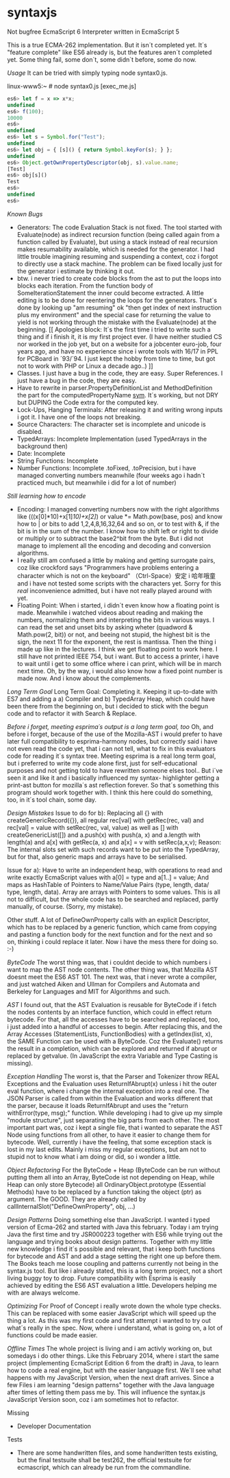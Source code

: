 syntaxjs
========

Not bugfree EcmaScript 6 Interpreter written in EcmaScript 5

This is a true ECMA-262 implementation. But it isn´t completed yet. 
It´s "feature complete" like ES6 already is, but the features aren´t 
completed yet. Some thing fail, some don´t, some didn´t before, 
some do now. 

_Usage_
It can be tried with simply typing node syntax0.js. 



linux-www5:~ # node syntax0.js [exec_me.js]

```javascript
es6> let f = x => x*x;
undefined
es6> f(100);
10000
es6>
undefined
es6> let s = Symbol.for("Test");
undefined
es6> let obj = { [s]() { return Symbol.keyFor(s); } };
undefined
es6> Object.getOwnPropertyDescriptor(obj, s).value.name;
[Test]
es6> obj[s]()
Test
es6>
undefined
es6>
```


_Known Bugs_
* Generators: The code Evaluation Stack is not fixed. The tool started with Evaluate(node) as indirect recursion function (being called again from a function called by Evaluate), but using a stack instead of real recursion makes resumability available, which is needed for the generator. I had little trouble imagining resuming and suspending a context, coz i forgot to directly use a stack machine. The problem can be fixed locally just for the generator i estimate by thinking it out.
* btw. i never tried to create code blocks from the ast to put the loops into blocks each iteration. From the function body of SomeIterationStatement the inner could become extracted. A little
editing is to be done for reentering the loops for the generators. That´s done by looking up "am resuming" ok "then get index of next instruction plus my environment" and
the special case for returning the value to yield is not working through the mistake with the
Evaluate(node) at the beginning. [[ Apologies block: It´s the first time i tried to write such a thing and if i finish it,
it is my first project ever. (I have neither studied CS nor worked in the job yet, but on a website for a jobcenter euro-job, four years ago, and have no
experience since i wrote tools with 16/17 in PPL for PCBoard in ´93/´94. I just kept the hobby from time to time, but
got not to work with PHP or Linux a decade ago..) ]]
* Classes. I just have a bug in the code, they are easy. Super References. I just have a bug in the code, they are easy.
* Have to rewrite in parser.PropertyDefinitionList and MethodDefinition the part for the computedPropertyName [sym](). It´s working, but not DRY but DUPING the Code extra for the computed key.
* Lock-Ups, Hanging Terminals: After releasing it and writing wrong inputs i got it. I have one of the loops not breaking.
* Source Characters: The character set is incomplete and unicode is disabled.
* TypedArrays: Incomplete Implementation (used TypedArrays in the background then)
* Date: Incomplete
* String Functions: Incomplete
* Number Functions: Incomplete .toFixed, .toPrecision, but i have managed converting numbers meanwhile (four weeks ago i hadn´t practiced much, but meanwhile i did for a lot of number)

_Still learning how to encode_
* Encoding: I managed converting numbers now with the right algorithms like (((x[0]*10)+x[1]*10)+x[2]*) or value *= Math.pow(base, pos) and know how to | or bits to add 1,2,4,8,16,32,64 and so on,
or to test with &, if the bit is in the sum of the number. I know how to shift left or right to divide or multiply or to subtract the base2^bit from the byte. But i did not manage to implement all
the encoding and decoding and conversion algorithms.
* I really still am confused a little by making and getting surrogate pairs, coz like crockford says "Programmers have problems entering a character which is not on the keyboard" （Ctrl-Space）安定 
i 哈年哦童 and i have not tested some scripts with the characters yet. Sorry for this _real_ inconvenience admitted, but i have not really played around with yet. 
* Floating Point: When i started, i didn´t even know how a floating point is made. Meanwhile i watched videos about reading and making the numbers, normalizing them and interpreting the bits in 
various ways. I can read the set and unset bits by asking wheter (quadword & Math.pow(2, bit)) or not, and beeing not stupid, the highest bit is the sign, the next 11 for the exponent, the rest
is mantissa. Then the thing i made up like in the lectures. I think we get floating point to work here. I still have not printed IEEE 754, but i want. But to access a printer, i have to wait until
i get to some office where i can print, which will be in march next time. Oh, by the way, i would also know how a fixed point number is made now. And i know about the complements.


_Long Term Goal_
Long Term Goal: Completing it. Keeping it up-to-date with ES7 and
adding a a) Compiler and b) TypedArray Heap, which could have been
there from the beginning on, but i decided to stick with the begun
code and to refactor it with Search & Replace. 

_Before i forget, meeting esprima´s output is a long term goal, too_
Oh, and before i 
forget, because of the use of the Mozilla-AST i would prefer to have
later full compatibility to esprima-harmony nodes, but correctly said 
i have not even read the code yet,
that i can not tell, what to fix in this evaluators code for reading
it´s syntax tree. Meeting esprima is a real long term goal, but i 
preferred to write my code alone first, just for self-educational 
purposes and not getting told to have rewritten someone elses tool.. 
But i´ve seen it and like it and i basically influenced my syntax-
highlighter getting a print-ast button for mozilla´s ast reflection
forever. So that´s something this program should work together with.
I think this here could do something, too, in it´s tool chain, some day.


_Design Mistakes_
Issue to do for b): Replacing all {} with createGenericRecord({}), all
regular rec[val] with getRec(rec, val) and rec[val] = value with 
setRec(rec, val, value) as well as [] with createGenericList([])
and a.push(x) with push(a, x) and a.length with length(a) and 
a[x] with getRec(a, x) and a[x] = v with setRec(a,x,v);
Reason: The internal slots set with such records want to be put into
the TypedArray, but for that, also generic maps and arrays have to be
serialised.

Issue for a): Have to write an independent heap, with operations to
read and write exactly EcmaScript values with a[0] = type and a[1..] = value;
And maps as HashTable of Pointers to Name/Value Pairs (type, length, data/
type, length, data). Array are arrays with Pointers to some values. This
is all not to difficult, but the whole code has to be searched and replaced,
partly manually, of course. (Sorry, my mistake).

Other stuff. A lot of DefineOwnProperty calls with an explicit Descriptor,
which has to be replaced by a generic function, which came from copying and
pasting a function body for the next function and for the next and so on, 
thinking i could replace it later. Now i have the mess there for doing so. :-)

_ByteCode_
The worst thing was, that i couldnt decide to which numbers i want to map
the AST node contents. The other thing was, that Mozilla AST doesnt meet
the ES6 AST 101. The next was, that i never wrote a compiler, and just watched
Aiken and Ullman for Compilers and Automata and Berkeley for Languages and
MIT for Algorithms and such.

_AST_
I found out, that the AST Evaluation is reusable for ByteCode if i fetch
the nodes contents by an interface function, which could in effect return
bytecode. For that, all the accesses have to be searched and replaced, too,
i just added into a handful of accesses to begin.
After replacing this, and the Array Accesses (StatementLists, FunctionBodies)
with a getIndex(list, x), the SAME Function can be used with a ByteCode.
Coz the Evaluate() returns the result in a completion, which can be explored
and returned if abrupt or replaced by getvalue. (In JavaScript the extra 
Variable and Type Casting is missing).

_Exception Handling_
The worst is, that the Parser and Tokenizer throw REAL Exceptions and the
Evaluation uses ReturnIfAbrupt(x) unless i hit the outer eval function, where
i change the internal exception into a real one. The JSON Parser is called
from within the Evaluation and works different that the parser, because it
loads ReturnIfAbrupt and uses the "return withError(type, msg);" function.
While developing i had to give up my simple "module structure", just separating
the big parts from each other. The most important part was, coz i kept a 
single file, that i wanted to separate the AST Node using functions from all
other, to have it easier to change them for bytecode. Well, currently i have
the feeling, that some exception stack is lost in my last edits. Mainly i miss
my regular exceptions, but am not to stupid not to know what i am doing or did,
so i wonder a little.

_Object Refactoring_
For the ByteCode + Heap (ByteCode can be run without putting them all into
an Array, ByteCode ist not depending on Heap, while Heap can only store Bytecode)
all OrdinaryObject.prototype (Essential Methods) have to be replaced by a function
taking the object (ptr) as argument.
The GOOD. They are already called by callInternalSlot("DefineOwnProperty", obj, ...)

_Design Patterns_
Doing something else than JavaScript. I wanted i typed version of Ecma-262 and started
with Java this february. 
Today i am trying Java the first time and try JSR000223 together with ES6 while
trying out the language and trying books about design patterns. Together with my
little new knowledge i find it´s possible and relevant, that i keep both functions
for bytecode and AST and add a stage setting the right one up before them. The Books
teach me loose coupling and patterns currently not being in the syntax.js tool.
But like i already stated, this is a long term project, not a short living buggy toy
to drop. Future compatibility with Esprima is easily achieved by editing the ES6 AST
evaluation a little. Developers helping me with are always welcome.

_Optimizing_
For Proof of Concept i really wrote down the whole type checks. This can be
replaced with some easier JavaScript which will speed up the thing a lot. 
As this was my first code and first attempt i wanted to try out what´s really
in the spec. Now, where i understand, what is going on, a lot of functions
could be made easier.

_Offline Times_
The whole project is living and i am activly working on, but somedays 
i do other things. Like this February 2014, where i start the same 
project (implementing EcmaScript Edition 6 from the draft) in Java, to 
learn how to code a real engine, but with the easier language first.
We´ll see what happens with my JavaScript Version, when the next draft
arrives.
Since a few Files i am learning "design patterns" together with the 
Java language after times of letting them pass me by. This will influence
the syntax.js JavaScript Version soon, coz i am sometimes hot to refactor.



Missing

* Developer Documentation

Tests 

* There are some handwritten files, and some handwritten tests existing, but
the final testsuite shall be test262, the official testsuite for ecmascript,
which can already be run from the commandline.


